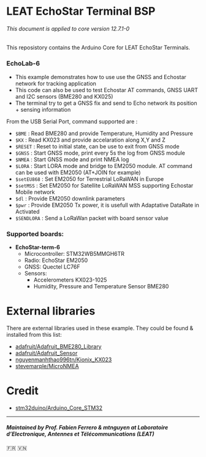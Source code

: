 # LEAT EchoStar Terminal BSP

###### This document is applied to core version 12.7.1-0

This reposistory contains the Arduino Core for LEAT EchoStar Terminals.

### EchoLab-6
 * This example demonstrates how to use use the GNSS and Echostar network for tracking application
 * This code can also be used to test Echostar AT commands, GNSS UART and I2C sensors (BME280 and KX025)
 * The terminal try to get a GNSS fix and send to Echo network its position + sensing information
 
 From the USB Serial Port, command supported are :
 
 * `$BME`   : Read BME280 and provide Temperature, Humidity and Pressure
 * `$KX`   : Read KX023 and provide accelaration along X,Y and Z
 * `$RESET`   : Reset to initial state, can be use to exit from GNSS mode
 * `$GNSS`   : Start GNSS mode, print every 5s the log from GNSS module
 * `$NMEA`   : Start GNSS mode and print NMEA log
 * `$LORA`   : Start LORA mode and bridge to EM2050 module. AT command can be used with EM2050 (AT+JOIN for example)
 * `$setEU868`   : Set EM2050 for Terrestrial LoRaWAN in Europe
 * `$setMSS`   : Set EM2050 for Satellite LoRaWAN MSS supporting Echostar Mobile network
 * `$dl`   : Provide EM2050 downlink parameters
 * `$pwr`   : Provide EM2050 Tx power, it is usefull with Adaptative DataRate in Activated
 * `$SENDLORA`   : Send a LoRaWan packet with board sensor value 

### Supported boards: 

- **EchoStar-term-6**
  - Microcontroller: STM32WB5MMGH6TR
  - Radio: EchoStar EM2050
  - GNSS: Quectel LC76F
  - Sensors:
    - Accelerometers KX023-1025
    - Humidity, Pressure and Temperature Sensor BME280

# External libraries

There are external libraries used in these example. They could be found & installed from this list:
- [adafruit/Adafruit_BME280_Library](https://github.com/adafruit/Adafruit_BME280_Library)
- [adafruit/Adafruit_Sensor](https://github.com/adafruit/Adafruit_Sensor)
- [nguyenmanhthao996tn/Kionix_KX023](https://github.com/nguyenmanhthao996tn/Kionix_KX023)
- [stevemarple/MicroNMEA](https://github.com/stevemarple/MicroNMEA)

# Credit

- [stm32duino/Arduino_Core_STM32](https://github.com/stm32duino/Arduino_Core_STM32)

---
#### *Maintained by Prof. Fabien Ferrero & mtnguyen at Laboratoire d’Electronique, Antennes et Télécommunications (LEAT)*
🇫🇷 🇻🇳
